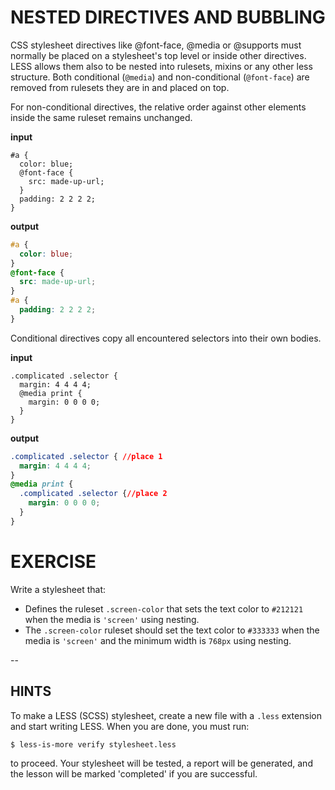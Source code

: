 # NESTED DIRECTIVES AND BUBBLING

CSS stylesheet directives like @font-face, @media or @supports must normally be placed on a stylesheet's top level or inside other directives. LESS allows them also to be nested into rulesets, mixins or any other less structure. Both conditional (`@media`) and non-conditional (`@font-face`) are removed from rulesets they are in and placed on top.

For non-conditional directives, the relative order against other elements inside the same ruleset remains unchanged.

**input**
```less
#a {
  color: blue;
  @font-face {
    src: made-up-url;
  }
  padding: 2 2 2 2;
}
```

**output**
```css
#a {
  color: blue;
}
@font-face {
  src: made-up-url;
}
#a {
  padding: 2 2 2 2;
}
```

Conditional directives copy all encountered selectors into their own bodies.

**input**
```less
.complicated .selector {
  margin: 4 4 4 4;
  @media print {
    margin: 0 0 0 0;
  }
}
```

**output**
```css
.complicated .selector { //place 1
  margin: 4 4 4 4;
}
@media print {
  .complicated .selector {//place 2
    margin: 0 0 0 0;
  }
}
```

# EXERCISE
Write a stylesheet that:
- Defines the ruleset `.screen-color` that sets the text color to `#212121` when the media is `'screen'` using nesting.
- The `.screen-color` ruleset should set the text color to `#333333` when the media is `'screen'` and the minimum width is `768px` using nesting.

--
## HINTS

To make a LESS (SCSS) stylesheet, create a new file with a `.less` extension and start writing LESS. When you are done, you must run:

```sh
$ less-is-more verify stylesheet.less
```

to proceed. Your stylesheet will be tested, a report will be generated, and the lesson will be marked 'completed' if you are successful.

